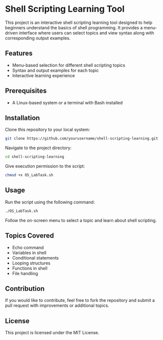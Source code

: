 # Shell Scripting Learning Tool

This project is an interactive shell scripting learning tool designed to help beginners understand the basics of shell programming. It provides a menu-driven interface where users can select topics and view syntax along with corresponding output examples.

## Features
- Menu-based selection for different shell scripting topics
- Syntax and output examples for each topic
- Interactive learning experience

## Prerequisites
- A Linux-based system or a terminal with Bash installed

## Installation
Clone this repository to your local system:
```sh
git clone https://github.com/yourusername/shell-scripting-learning.git
```
Navigate to the project directory:
```sh
cd shell-scripting-learning
```
Give execution permission to the script:
```sh
chmod +x OS_LabTask.sh
```

## Usage
Run the script using the following command:
```sh
./OS_LabTask.sh
```
Follow the on-screen menu to select a topic and learn about shell scripting.

## Topics Covered
- Echo command
- Variables in shell
- Conditional statements
- Looping structures
- Functions in shell
- File handling

## Contribution
If you would like to contribute, feel free to fork the repository and submit a pull request with improvements or additional topics.

## License
This project is licensed under the MIT License.

